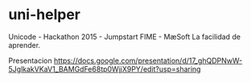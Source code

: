# uni-helper
Unicode - Hackathon 2015 - Jumpstart FIME - MæSoft
La facilidad de aprender.

Presentacion
https://docs.google.com/presentation/d/17_ghQDPNwW-5JglkakVKaV1_BAMGdFe68tp0WjjX9PY/edit?usp=sharing
